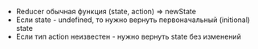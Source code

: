 - Reducer обычная функция (state, action) => newState
- Если state - undefined, то нужно вернуть первоначальный (initional) state
- Если тип action неизвестен - нужно вернуть state без изменений
